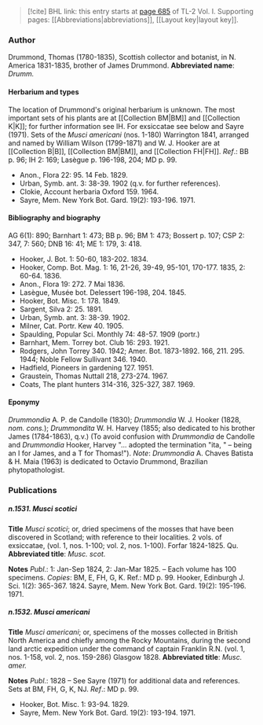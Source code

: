 > [!cite] BHL link: this entry starts at [page 685](https://www.biodiversitylibrary.org/page/33120816) of TL-2 Vol. I.
> Supporting pages: [[Abbreviations|abbreviations]], [[Layout key|layout key]].

### Author

Drummond, Thomas (1780-1835), Scottish collector and botanist, in N. America 1831-1835, brother of James Drummond. 
**Abbreviated name**: *Drumm.*

#### Herbarium and types

The location of Drummond's original herbarium is unknown. The most important sets of his plants are at [[Collection BM|BM]] and [[Collection K|K]]; for further information see IH. For exsiccatae see below and Sayre (1971). Sets of the *Musci americani* (nos. 1-180) Warrington 1841, arranged and named by William Wilson (1799-1871) and W. J. Hooker are at [[Collection B|B]], [[Collection BM|BM]], and [[Collection FH|FH]].
*Ref*.: BB p. 96; IH 2: 169; Lasègue p. 196-198, 204; MD p. 99.
- Anon., Flora 22: 95. 14 Feb. 1829.
- Urban, Symb. ant. 3: 38-39. 1902 (q.v. for further references).
- Clokie, Account herbaria Oxford 159. 1964.
- Sayre, Mem. New York Bot. Gard. 19(2): 193-196. 1971.

#### Bibliography and biography

AG 6(1): 890; Barnhart 1: 473; BB p. 96; BM 1: 473; Bossert p. 107; CSP 2: 347, 7: 560; DNB 16: 41; ME 1: 179, 3: 418.
- Hooker, J. Bot. 1: 50-60, 183-202. 1834.
- Hooker, Comp. Bot. Mag. 1: 16, 21-26, 39-49, 95-101, 170-177. 1835, 2: 60-64. 1836.
- Anon., Flora 19: 272. 7 Mai 1836.
- Lasègue, Musée bot. Delessert 196-198, 204. 1845.
- Hooker, Bot. Misc. 1: 178. 1849.
- Sargent, Silva 2: 25. 1891.
- Urban, Symb. ant. 3: 38-39. 1902.
- Milner, Cat. Portr. Kew 40. 1905.
- Spaulding, Popular Sci. Monthly 74: 48-57. 1909 (portr.)
- Barnhart, Mem. Torrey bot. Club 16: 293. 1921.
- Rodgers, John Torrey 340. 1942; Amer. Bot. 1873-1892. 166, 211. 295. 1944; Noble Fellow Sullivant 346. 1940.
- Hadfield, Pioneers in gardening 127. 1951.
- Graustein, Thomas Nuttall 218, 273-274. 1967.
- Coats, The plant hunters 314-316, 325-327, 387. 1969.

#### Eponymy

*Drummondia* A. P. de Candolle (1830); *Drummondia* W. J. Hooker (1828, *nom. cons.*); *Drummondita* W. H. Harvey (1855; also dedicated to his brother James (1784-1863), q.v.) (To avoid confusion with *Drummondia* de Candolle and *Drummondia* Hooker, Harvey "... adopted the termination "ita, " – being an I for James, and a T for Thomas!"). *Note*: *Drummondia* A. Chaves Batista & H. Maia (1963) is dedicated to Octavio Drummond, Brazilian phytopathologist.

### Publications

##### n.1531. Musci scotici

**Title**
*Musci scotici*; or, dried specimens of the mosses that have been discovered in Scotland; with reference to their localities. 2 vols. of exsiccatae, (vol. 1, nos. 1-100; vol. 2, nos. 1-100). Forfar 1824-1825. Qu.
**Abbreviated title**: *Musc. scot.*

**Notes**
*Publ*.: 1: Jan-Sep 1824, 2: Jan-Mar 1825. – Each volume has 100 specimens. *Copies*: BM, E, FH, G, K.
Ref.: MD p. 99.
Hooker, Edinburgh J. Sci. 1(2): 365-367. 1824.
Sayre, Mem. New York Bot. Gard. 19(2): 195-196. 1971.

##### n.1532. Musci americani

**Title**
*Musci americani*; or, specimens of the mosses collected in British North America and chiefly among the Rocky Mountains, during the second land arctic expedition under the command of captain Franklin R.N. (vol. 1, nos. 1-158, vol. 2, nos. 159-286) Glasgow 1828.
**Abbreviated title**: *Musc. amer.*

**Notes**
*Publ*.: 1828 – See Sayre (1971) for additional data and references. Sets at BM, FH, G, K, NJ.
*Ref*.: MD p. 99.
- Hooker, Bot. Misc. 1: 93-94. 1829.
- Sayre, Mem. New York Bot. Gard. 19(2): 193-194. 1971.

